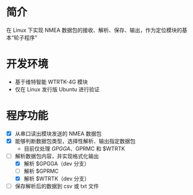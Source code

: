 # 简介
在 Linux 下实现 NMEA 数据包的接收、解析、保存、输出，作为定位模块的基本“轮子程序”

# 开发环境
- 基于维特智能 WTRTK-4G 模块
- 仅在 Linux 发行版 Ubuntu 进行验证

# 程序功能
- [x] 从串口读出模块发送的 NMEA 数据包
- [x] 能够判断数据包类型，选择性解析、输出指定数据包
    - 目前仅处理 $GPGGA、$GPRMC 和 $WTRTK
- [ ] 解析数据包内容，并实现格式化输出
    - [x] 解析 $GPGGA（dev 分支）
    - [ ] 解析 $GPRMC
    - [x] 解析 $WTRTK（dev 分支）
- [ ] 保存解析后的数据到 csv 或 txt 文件